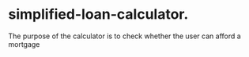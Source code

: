 # simplified-loan-calculator.
The purpose of the calculator is to check whether the user can afford a mortgage
